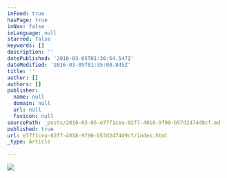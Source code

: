 ```yaml
---
inFeed: true
hasPage: true
inNav: false
inLanguage: null
starred: false
keywords: []
description: ''
datePublished: '2016-03-05T01:36:54.547Z'
dateModified: '2016-03-05T01:35:00.845Z'
title: ''
author: []
authors: []
publisher:
  name: null
  domain: null
  url: null
  favicon: null
sourcePath: _posts/2016-03-05-e77f1cea-02f7-4018-9f90-b57d2474d9cf.md
published: true
url: e77f1cea-02f7-4018-9f90-b57d2474d9cf/index.html
_type: Article

---
```

![](https://the-grid-user-content.s3-us-west-2.amazonaws.com/3ec78545-a04e-4d16-952c-01028ca9f5c7.jpg)